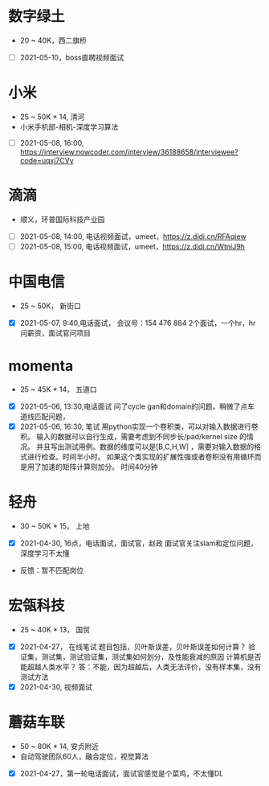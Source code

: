 # 数字绿土
- 20 ~ 40K，西二旗桥
- [ ] 2021-05-10，boss直聘视频面试
# 小米
- 25 ~ 50K * 14, 清河
- 小米手机部-相机-深度学习算法
- [ ] 2021-05-08, 16:00, https://interview.nowcoder.com/interview/36188658/interviewee?code=uqxj7CVy
# 滴滴
- 顺义，环普国际科技产业园
- [ ] 2021-05-08, 14:00, 电话视频面试，umeet，https://z.didi.cn/RFAqiew
- [ ] 2021-05-08, 15:00, 电话视频面试，umeet，https://z.didi.cn/WtniJ9h
# 中国电信
- 25 ~ 50K， 新街口
- [x] 2021-05-07, 9:40,电话面试， 会议号：154 476 884
2个面试，一个hr，hr问薪资，面试官问项目
# momenta
- 25 ~ 45K * 14， 五道口
- [x] 2021-05-06, 13:30,电话面试
问了cycle gan和domain的问题，稍微了点车道线匹配问题，
- [x] 2021-05-06, 16:30, 笔试
用python实现一个卷积类，可以对输入数据进行卷积。
输入的数据可以自行生成，需要考虑到不同步长/pad/kernel size 的情况。
并且写出测试用例。数据的维度可以是[B,C,H,W] ，需要对输入数据的格式进行检查。时间半小时。 
如果这个类实现的扩展性强或者卷积没有用循环而是用了加速的矩阵计算则加分。 时间40分钟
# 轻舟
- 30 ~ 50K * 15， 上地
- [x] 2021-04-30, 16点，电话面试，面试官，赵政
面试官关注slam和定位问题，深度学习不太懂
- 反馈：暂不匹配岗位

# 宏瓴科技
- 25 ~ 40K * 13， 国贸
- [x] 2021-04-27， 在线笔试
题目包括，贝叶斯误差，贝叶斯误差如何计算？ 验证集，测试集，测试验证集，测试集如何划分，及性能衰减的原因
计算机是否能超越人类水平？
答：不能，因为超越后，人类无法评价，没有样本集，没有测试方法 
- [x] 2021-04-30,  视频面试

# 蘑菇车联
- 50 ~ 80K * 14, 安贞附近
- 自动驾驶团队60人，融合定位，视觉算法
- [x] 2021-04-27，第一轮电话面试，面试官感觉是个菜鸡，不太懂DL
